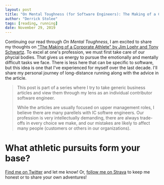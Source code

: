 ```yaml
---
layout: post
title: "On Mental Toughness (for Software Engineers): The Making of a Corporate Athlete"
author: "Derrick Stolee"
tags: [reading, running]
date: November 29, 2019
---
```


Continuing our read through _On Mental Toughness_, I am
excited to share my thoughts on
["The Making of a Corporate Athlete" by Jim Loehr and Tony Schwartz](https://hbr.org/2001/01/the-making-of-a-corporate-athlete).
To excel at one's profession, we must first take care of
our phycial bodies. That gives us energy to pursue the
emotionally and mentally difficult tasks we face. There
is less here that can be specific to software, but this
idea is one that I've experienced for myself over the last
decade. I'll share my personal journey of long-distance
running along with the advice in the article.

<!--more-->

> This post is part of a series where I try to take
> generic business articles and view them through my
> lens as an individual contributor software engineer.
>
> While the articles are usually focused on upper
> management roles, I believe there are many parellels
> with IC softwre engineers. Our profession is very
> intellectually demanding, there are always trade-offs
> in every choice we make, and our mistakes are likely
> to affect many people (customers or others in our
> organizations).



# What athletic pursuits form your base?

[Find me on Twitter](https://twitter.com/stolee) and
let me know! Or, [follow me on Strava](https://www.strava.com/athletes/10907100)
to keep me honest or to share your own adventures!

